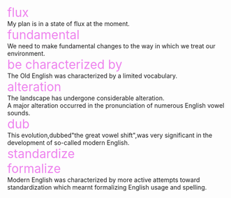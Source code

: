 <div style="font-size: 28px; color: violet;" title="n.不停的变化">flux</div>
My plan is in a state of flux at the moment.
<div style="font-size: 28px; color: violet;" title="adj.基本的，根本的">fundamental</div>
We need to make fundamental changes to the way in which we treat our environment.
<div style="font-size: 28px; color: violet;" title="特点是">be characterized by</div>
The Old English was characterized by a limited vocabulary.
<div style="font-size: 28px; color: violet;" title="n.变化">alteration</div>
The landscape has undergone considerable alteration.<br>  
A major alteration occurred in the pronunciation of numerous English vowel sounds.
<div style="font-size: 28px; color: violet;" title="v.称,,,为">dub</div>
This evolution,dubbed"the great vowel shift",was very significant in the development of so-called modern English.
<div style="font-size: 28px; color: violet;" title="v.使标准化">standardize</div>
<div style="font-size: 28px; color: violet;" title="v.使成为正式">formalize</div>
Modern English was characterized by more active attempts toward standardization which mearnt formalizing English usage and spelling.
<div style="font-size: 28px; color: violet;" title=""></div>
<div style="font-size: 28px; color: violet;" title=""></div>
<div style="font-size: 28px; color: violet;" title=""></div>
<div style="font-size: 28px; color: violet;" title=""></div>
<div style="font-size: 28px; color: mediumpurple;" title=""></div>
<div style="font-size: 28px; color: mediumpurple;" title=""></div>
<div style="font-size: 28px; color: mediumpurple;" title=""></div>
<div style="font-size: 28px; color: mediumpurple;" title=""></div>
<div style="font-size: 28px; color: mediumpurple;" title=""></div>
<div style="font-size: 28px; color: violet;" title=""></div>
<div style="font-size: 28px; color: violet;" title=""></div>
<div style="font-size: 28px; color: violet;" title=""></div>
<div style="font-size: 28px; color: violet;" title=""></div>
<div style="font-size: 28px; color: violet;" title=""></div>
<div style="font-size: 28px; color: violet;" title=""></div>